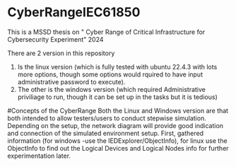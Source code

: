 # CyberRangeIEC61850
This is a MSSD thesis on " Cyber Range of Critical Infrastructure for Cybersecurity Experiment" 2024


There are 2 version in this repository
1. Is the linux version (which is fully tested with ubuntu 22.4.3 with lots more options, though some options would rquired to have input administrative password to execute).
2. The other is the windows version (which required Administrative priviliage to run, though it can be set up in the tasks but it is tedious)

#Concepts of the CyberRange
Both the Linux and Windows version are that both intended to allow testers/users to conduct stepwise simulation.
Depending on the setup, the network diagram will provide good indication and connection of the simulated environment setup.
First, gathered information (for windows -use the IEDExplorer/ObjectInfo), for linux use the ObjectInfo
to find out the Logical Devices and Logical Nodes info for further experimentation later.


